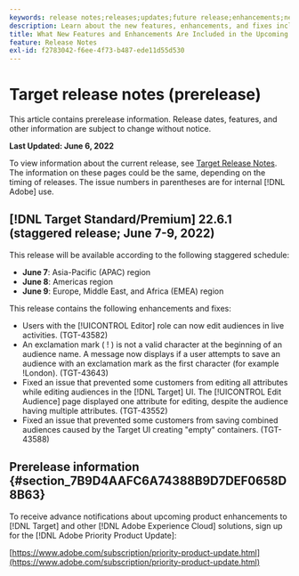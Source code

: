 ```yaml
---
keywords: release notes;releases;updates;future release;enhancements;new features;fixes;updates;prerelease
description: Learn about the new features, enhancements, and fixes included in the upcoming release of Adobe Target, including SDKs, APIs, and JavaScript libraries.
title: What New Features and Enhancements Are Included in the Upcoming Release?
feature: Release Notes
exl-id: f2783042-f6ee-4f73-b487-ede11d55d530
---
```

# Target release notes (prerelease)

This article contains prerelease information. Release dates, features, and other information are subject to change without notice. 

**Last Updated: June 6, 2022**

To view information about the current release, see [Target Release Notes](release-notes.md). The information on these pages could be the same, depending on the timing of releases. The issue numbers in parentheses are for internal [!DNL Adobe] use.

## [!DNL Target Standard/Premium] 22.6.1 (staggered release; June 7-9, 2022)

This release will be available according to the following staggered schedule:

* **June 7**: Asia-Pacific (APAC) region
* **June 8**: Americas region
* **June 9**: Europe, Middle East, and Africa (EMEA) region

This release contains the following enhancements and fixes:

* Users with the [!UICONTROL Editor] role can now edit audiences in live activities. (TGT-43582)
* An exclamation mark ( ! ) is not a valid character at the beginning of an audience name. A message now displays if a user attempts to save an audience with an exclamation mark as the first character (for example !London). (TGT-43643)
* Fixed an issue that prevented some customers from editing all attributes while editing audiences in the [!DNL Target] UI. The [!UICONTROL Edit Audience] page displayed one attribute for editing, despite the audience having multiple attributes. (TGT-43552)
* Fixed an issue that prevented some customers from saving combined audiences caused by the Target UI creating "empty" containers. (TGT-43588)

## Prerelease information {#section_7B9D4AAFC6A74388B9D7DEF0658D8B63} 

To receive advance notifications about upcoming product enhancements to [!DNL Target] and other [!DNL Adobe Experience Cloud] solutions, sign up for the [!DNL Adobe Priority Product Update]:

[https://www.adobe.com/subscription/priority-product-update.html](https://www.adobe.com/subscription/priority-product-update.html)
